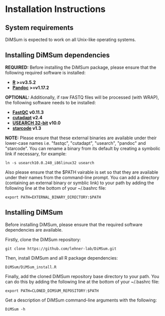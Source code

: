 # Installation Instructions

## System requirements

DiMSum is expected to work on all Unix-like operating systems.

## Installing DiMSum dependencies

**REQUIRED:** Before installing the DiMSum package, please ensure that the following required software is installed:

* **[R](https://www.r-project.org/) >=v3.5.2**
* **[Pandoc](https://pandoc.org/installing.html) >=v1.17.2**

**OPTIONAL:** Additionally, if raw FASTQ files will be processed (with WRAP), the following software needs to be installed:

* **[FastQC](https://www.bioinformatics.babraham.ac.uk/projects/fastqc/) v0.11.3**
* **[cutadapt](https://cutadapt.readthedocs.io/en/stable/) v2.4**
* **[USEARCH 32-bit](https://drive5.com/usearch/download.html) v10.0**
* **[starcode](https://github.com/gui11aume/starcode) v1.3**

**NOTE:** Please ensure that these external binaries are available under their lower-case names i.e. "fastqc", "cutadapt", "usearch", "pandoc" and "starcode". You can rename a binary from its default by creating a symbolic link if necessary, for example:
```
ln -s usearch10.0.240_i86linux32 usearch 
```
Also please ensure that the $PATH vairable is set so that they are available under their names from the command-line prompt. You can add a directory (containing an external binary or symblic link) to your path by adding the following line at the bottom of your ~/.bashrc file:
```
export PATH=EXTERNAL_BINARY_DIRECTORY:$PATH
```

## Installing DiMSum

Before installing DiMSum, please ensure that the required software dependencies are available.

Firstly, clone the DiMSum repository:
```
git clone https://github.com/lehner-lab/DiMSum.git
```
Then, install DiMSum and all R package dependencies:
```
DiMSum/DiMSum_install.R
```
Finally, add the cloned DiMSum repository base directory to your path. You can do this by adding the following line at the bottom of your ~/.bashrc file:
```
export PATH=CLONED_DIMSUM_REPOSITORY:$PATH
```
Get a description of DiMSum command-line arguments with the following:
```
DiMSum -h
```
